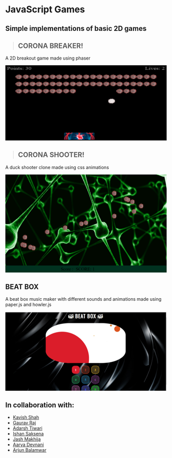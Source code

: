 # JavaScript Games

## Simple implementations of basic 2D games

> ## CORONA BREAKER!

A 2D breakout game made using phaser

<p align="center">
 <img width=600px src="./public/images/coronaBreaker.png" alt="Brick Breaker">
</p>

> ## CORONA SHOOTER!

A duck shooter clone made using css animations

<p align="center">
 <img width=600px src="./public/images/coronaShooter.png" alt="Duck Shooter">
</p>

## BEAT BOX

A beat box music maker with different sounds and animations made using paper.js and howler.js

<p align="center">
 <img width=600px src="./public/images/beatBox.png" alt="Beat Box">
</p>

## In collaboration with:

- [Kavish Shah](https://github.com/KavishShah09)
- [Gaurav Raj](https://github.com/gauravraj0510)
- [Adarsh Tiwari](https://github.com/Adarsh1011)
- [Ishan Saksena](https://github.com/ishansaksena7)
- [Jash Makhija](https://github.com/jash6)
- [Aarya Devnani](https://github.com/AaryaDevnani)
- [Arjun Balamwar](https://github.com/ArjunBalamwar)
